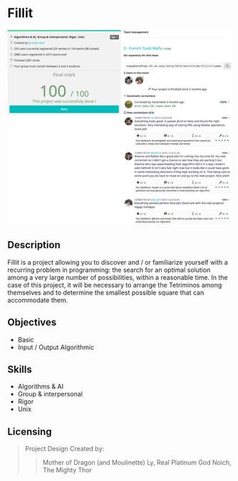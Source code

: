# Fillit

![Project description page](Resources/Screen_Shot.png)

## Description

Fillit is a project allowing you to discover and / or familiarize yourself with
a recurring problem in programming: the search for an optimal solution among a
very large number of possibilities, within a reasonable time. In the case of
this project, it will be necessary to arrange the Tetriminos among themselves
and to determine the smallest possible square that can accommodate them.

## Objectives

* Basic
* Input / Output Algorithmic

## Skills

* Algorithms & AI
* Group & interpersonal
* Rigor
* Unix

## Licensing
> Project Design Created by:
>> Mother of Dragon (and Moulinette) Ly, Real Platinum God Noich, The Mighty Thor
